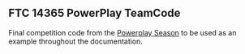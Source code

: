 ## FTC 14365 PowerPlay TeamCode

Final competition code from the [Powerplay Season](https://github.com/scdRobotics/14365-Powerplay-Competition-Teamcode) to be used as an example throughout the documentation.